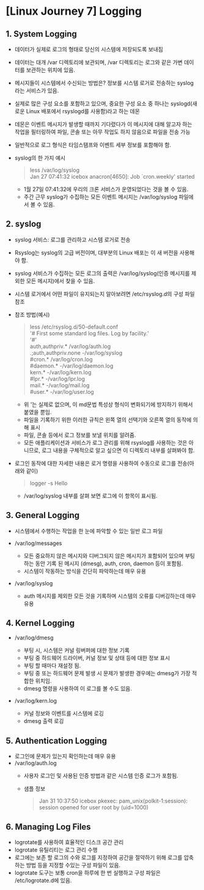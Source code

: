 # [Linux Journey 7] Logging
## 1. System Logging
- 데이터가 실제로 로그의 형태로 당신의 시스템에 저장되도록 보내짐
- 데이터는 대개 /var 디렉토리에 보관되며, /var 디렉토리는 로그와 같은 가변 데이터를 보관하는 위치에 있음.

- 메시지들이 시스템에서 수신되는 방법은? 정보를 시스템 로거로 전송하는 syslog라는 서비스가 있음.

- 실제로 많은 구성 요소를 포함하고 있으며, 중요한 구성 요소 중 하나는 syslogd(새로운 Linux 배포에서 rsyslogd를 사용함)라고 하는 데몬
-  데몬은 이벤트 메시지가 발생할 때까지 기다렸다가 이 메시지에 대해 알고자 하는 작업을 필터링하여 파일, 콘솔 또는 아무 작업도 하지 않음으로 파일을 전송 가능

- 일반적으로 로그 형식은 타임스탬프와 이벤트 세부 정보를 포함해야 함.

- syslog의 한 가지 예시 
  > less /var/log/syslog  
  > Jan 27 07:41:32 icebox anacron[4650]: Job `cron.weekly' started
    - 1월 27일 07:41:32에 우리의 크론 서비스가 운영되었다는 것을 볼 수 있음.
    - 주간 근무 syslog가 수집하는 모든 이벤트 메시지는 /var/log/syslog 파일에서 볼 수 있음.
  
## 2. syslog
- syslog 서비스: 로그를 관리하고 시스템 로거로 전송
- Rsyslog는 syslog의 고급 버전이며, 대부분의 Linux 배포는 이 새 버전을 사용해야 함.
- syslog 서비스가 수집하는 모든 로그의 출력은 /var/log/syslog(인증 메시지를 제외한 모든 메시지)에서 찾을 수 있음.
- 시스템 로거에서 어떤 파일이 유지되는지 알아보려면 /etc/rsyslog.d의 구성 파일 참조
- 참조 방법(예시)
  > less /etc/rsyslog.d/50-default.conf   
  > '# First some standard log files.  Log by facility.'  
  > '#'  
  > auth,authpriv.*                 /var/log/auth.log  
  > *.*;auth,authpriv.none          -/var/log/syslog  
  > #cron.*                         /var/log/cron.log  
  > #daemon.*                       -/var/log/daemon.log  
  > kern.*                          -/var/log/kern.log  
  > #lpr.*                          -/var/log/lpr.log  
  > mail.*                          -/var/log/mail.log  
  > #user.*                         -/var/log/user.log  
    - 위 '는 실제로 없으며, 이 md문법 특성상 형식이 변화되기에 방지하기 위해서 붙였을 뿐임.
    - 파일을 기록하기 위한 이러한 규칙은 왼쪽 열의 선택기와 오른쪽 열의 동작에 의해 표시
    - 파일, 콘솔 등에서 로그 정보를 보낼 위치를 알려줌.
    - 모든 애플리케이션과 서비스가 로그 관리를 위해 rsyslog를 사용하는 것은 아니므로, 로그 내용을 구체적으로 알고 싶으면 이 디렉토리 내부를 살펴봐야 함.
    
- 로그인 동작에 대한 자세한 내용은 로거 명령을 사용하여 수동으로 로그를 전송(아래와 같이)
  > logger -s Hello
    - /var/log/syslog 내부를 살펴 보면 로그에 이 항목이 표시됨.

## 3. General Logging
- 시스템에서 수행하는 작업을 한 눈에 파악할 수 있는 일반 로그 파일
- /var/log/messages
  - 모든 중요하지 않은 메시지와 디버그되지 않은 메시지가 포함되어 있으며 부팅하는 동안 기록 된 메시지 (dmesg), auth, cron, daemon 등이 포함됨.
  - 시스템이 작동하는 방식을 간단히 파악하는데 매우 유용

- /var/log/syslog
  -  auth 메시지를 제외한 모든 것을 기록하며 시스템의 오류를 디버깅하는데 매우 유용

## 4. Kernel Logging
- /var/log/dmesg 
  - 부팅 시, 시스템은 커널 링버퍼에 대한 정보 기록
  - 부팅 중 하드웨어 드라이버, 커널 정보 및 상태 등에 대한 정보 표시
  - 부팅 할 때마다 재설정 됨.
  - 부팅 중 또는 하드웨어 문제 발생 시 문제가 발생한 경우에는 dmesg가 가장 적합한 위치임.
  - dmesg 명령을 사용하여 이 로그를 볼 수도 있음.
 
- /var/log/kern.log 
  - 커널 정보와 이벤트를 시스템에 로깅
  - dmesg 출력 로깅

## 5. Authentication Logging
- 로그인에 문제가 있는지 확인하는데 매우 유용
- /var/log/auth.log
  - 사용자 로그인 및 사용된 인증 방법과 같은 시스템 인증 로그가 포함됨.

  - 샘플 정보
    > Jan 31 10:37:50 icebox pkexec: pam_unix(polkit-1:session): session opened for user root by (uid=1000)


## 6. Managing Log Files
- logrotate를 사용하여 효율적인 디스크 공간 관리
- logrotate 유틸리티는 로그 관리 수행
- 로그에는 보존 할 로그의 수와 로그를 지정하여 공간을 절약하기 위해 로그를 압축하는 방법 등을 지정할 수있는 구성 파일이 있음.
-  logrotate 도구는 보통 cron을 하루에 한 번 실행하고 구성 파일은 /etc/logrotate.d에 있음.
